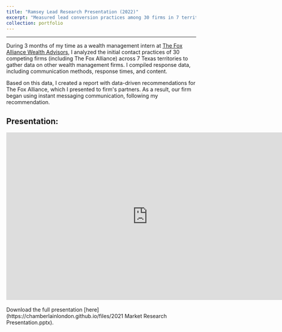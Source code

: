 ```yaml
---
title: "Ramsey Lead Research Presentation (2022)"
excerpt: "Measured lead conversion practices among 30 firms in 7 territories, presenting findings to managing partners"
collection: portfolio
---
```

------
During 3 months of my time as a wealth management intern at [The Fox Alliance Wealth Advisors](https://www.foxalliancewealth.com/), I analyzed the initial contact practices of 30 competing firms (including The Fox Alliance) across 7 Texas territories to gather data on other wealth management firms. I compiled response data, including communication methods, response times, and content. 

Based on this data, I created a report with data-driven recommendations for The Fox Alliance, which I presented to firm's partners. As a result, our firm began using instant messaging communication, following my recommendation.

## Presentation:

<div style="text-align: center;">
    <style>
        @media screen and (min-width: 768px) {
            #responsive-iframe {
                width: 750px;
                height: 445px;
            }
        }
        @media screen and (max-width: 768px) {
            #responsive-iframe {
                width: 90vw; /* 90% of the viewport width */
                height: calc(90vw * 445 / 750); /* Maintain aspect ratio */
            }
        }
    </style>
    <iframe id="responsive-iframe" src="https://onedrive.live.com/embed?resid=804EDAC9834DDA47%212135&amp;authkey=!ALtRndSece5MH-Y&amp;em=2&amp;wdAr=1.7777777777777777&amp;wdEaaCheck=0" frameborder="0">This is an embedded <a target="_blank" href="https://office.com">Microsoft Office</a> presentation, powered by <a target="_blank" href="https://office.com/webapps">Office</a>.</iframe>
</div>


<br>
Download the full presentation [here](https://chamberlainlondon.github.io/files/2021 Market Research Presentation.pptx).
